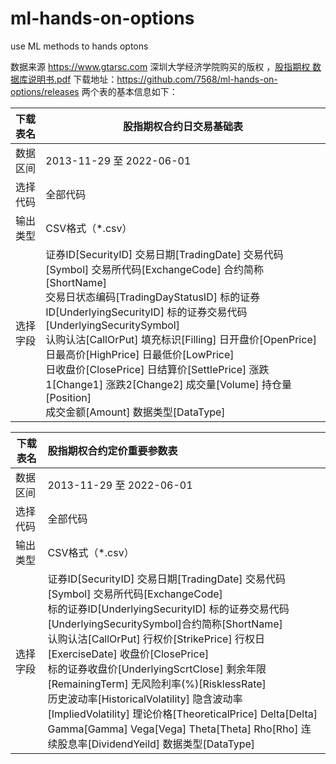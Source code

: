 # ml-hands-on-options
use ML methods to  hands optons

数据来源 https://www.gtarsc.com 深圳大学经济学院购买的版权 ，[股指期权 数据库说明书.pdf](https://github.com/7568/ml-hands-on-options/releases)
下载地址：https://github.com/7568/ml-hands-on-options/releases
两个表的基本信息如下：

| 下载表名 | 股指期权合约日交易基础表                                     |
| -------- | ------------------------------------------------------------ |
| 数据区间 | 2013-11-29 至 2022-06-01                                     |
| 选择代码 | 全部代码                                                     |
| 输出类型 | CSV格式（*.csv）                                             |
| 选择字段 | 证券ID[SecurityID] 交易日期[TradingDate] 交易代码[Symbol] 交易所代码[ExchangeCode] 合约简称[ShortName] <br />交易日状态编码[TradingDayStatusID] 标的证券ID[UnderlyingSecurityID]  标的证券交易代码[UnderlyingSecuritySymbol]   <br />认购认沽[CallOrPut] 填充标识[Filling] 日开盘价[OpenPrice]  日最高价[HighPrice] 日最低价[LowPrice] <br />日收盘价[ClosePrice]  日结算价[SettlePrice] 涨跌1[Change1] 涨跌2[Change2]  成交量[Volume] 持仓量[Position] <br /> 成交金额[Amount] 数据类型[DataType] |


| 下载表名 | 股指期权合约定价重要参数表                                   |
| -------- | :----------------------------------------------------------- |
| 数据区间 | 2013-11-29 至 2022-06-01                                     |
| 选择代码 | 全部代码                                                     |
| 输出类型 | CSV格式（*.csv）                                             |
| 选择字段 | 证券ID[SecurityID] 交易日期[TradingDate] 交易代码[Symbol] 交易所代码[ExchangeCode] <br /> 标的证券ID[UnderlyingSecurityID]  标的证券交易代码[UnderlyingSecuritySymbol]合约简称[ShortName] <br />认购认沽[CallOrPut] 行权价[StrikePrice] 行权日[ExerciseDate] 收盘价[ClosePrice] <br />标的证券收盘价[UnderlyingScrtClose] 剩余年限[RemainingTerm]  无风险利率(%)[RisklessRate] <br />历史波动率[HistoricalVolatility] 隐含波动率[ImpliedVolatility] 理论价格[TheoreticalPrice]  Delta[Delta] <br />Gamma[Gamma] Vega[Vega] Theta[Theta] Rho[Rho] 连续股息率[DividendYeild] 数据类型[DataType] |

